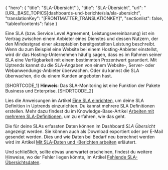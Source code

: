 {
  "hero": {
    "title": "SLA-Übersicht"
  },
  "title": "SLA-Übersicht",
  "url": "[URL_BASE_TOPICS]dashboards-und-berichte/sla/sla-ubersicht",
  "translationKey": "[FRONTMATTER_TRANSLATIONKEY]",
  "sectionlist": false,
  "tableofcontents": false
}

Eine SLA (bzw. Service Level Agreement, Leistungsvereinbarung) ist ein Vertrag zwischen einem Anbieter eines Dienstes und dessen Nutzern, der den Mindestgrad einer akzeptablen bereitgestellten Leistung beschreibt. Wenn du zum Beispiel eine Website bei einem Hosting-Anbieter einstellst, wird dir das Hosting-Unternehmen häufig sagen, dass es im Rahmen seiner SLA eine Verfügbarkeit mit einem bestimmten Prozentwert garantiert. Mit Uptrends kannst du die SLA-Angaben von einem Website-, Server- oder Webanwendungs-Anbieter überwachen. Oder du kannst die SLA überwachen, die du einem Kunden angeboten hast.

[SHORTCODE_1]
**Hinweis**: Das SLA-Monitoring ist eine Funktion der Pakete Business und Enterprise.
[SHORTCODE_2]

Lies die Anweisungen im Artikel [Eine SLA einrichten]([LINK_URL_1]), um deine SLA Definition in Uptrends einzurichten. Du kannst mehrere SLA Definitionen erstellen. Mehr dazu findest du im Knowledge-Base-Artikel [Arbeiten mit mehreren SLA-Definitionen]([LINK_URL_2]), um zu erfahren, wie das geht.

Die für deine SLAs erfassten Daten können im Dashboard *SLA Übersicht* angezeigt werden. Sie können auch als Download exportiert oder per E-Mail gesendet werden. Dies und wie Daten bei Bedarf neu berechnet werden wird im Artikel [Mit SLA-Daten und -Berichten arbeiten]([LINK_URL_3]) erläutert.

Und schließlich, sollte etwas unerwartet erscheinen, findest du weitere Hinweise, wo der Fehler liegen könnte, im Artikel [Fehlende SLA-Übersichtsdaten]([LINK_URL_4]).
